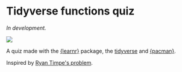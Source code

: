 # Tidyverse functions quiz

_In development._

![](https://raw.githubusercontent.com/matt-dray/tidyverse-quiz/master/images/tidyverse_quiz.gif)

A quiz made with the [{learnr}](https://rstudio.github.io/learnr/) package, the [tidyverse](https://www.tidyverse.org/) and [{pacman}](https://cran.r-project.org/web/packages/pacman/vignettes/Introduction_to_pacman.html).

Inspired by [Ryan Timpe's problem](https://twitter.com/ryantimpe/status/1102666979909996545).
